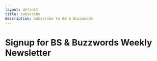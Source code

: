 ```yaml
---
layout: default
title: subscribe
description: Subscribe to BS & Buzzwords
---
```

<h1>Signup for BS & Buzzwords Weekly Newsletter</h1>
<script charset="utf-8" type="text/javascript" src="//js.hsforms.net/forms/embed/v2.js"></script>
<script>
  hbspt.forms.create({
    region: "na1",
    portalId: "41635975",
    formId: "eba394b2-3a72-48b3-b5ea-355620b0fee1"
  });

</script>
